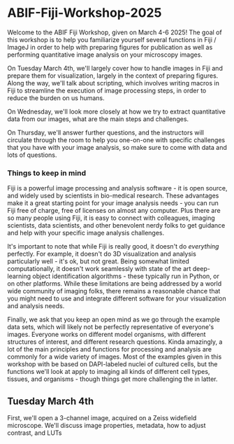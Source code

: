 # ABIF-Fiji-Workshop-2025

Welcome to the ABIF Fiji Workshop, given on March 4-6 2025! The goal of this workshop is to help you familiarize yourself several functions in Fiji / ImageJ in order to help with preparing figures for publication as well as performing quantitative image analysis on your microscopy images.

On Tuesday March 4th, we'll largely cover how to handle images in Fiji and prepare them for visualization, largely in the context of preparing figures. Along the way, we'll talk about scripting, which involves writing macros in Fiji to streamline the execution of image processing steps, in order to reduce the burden on us humans.

On Wednesday, we'll look more closely at how we try to extract quantitative data from our images, what are the main steps and challenges.

On Thursday, we'll answer further questions, and the instructors will circulate through the room to help you one-on-one with specific challenges that you have with your image analysis, so make sure to come with data and lots of questions. 

### Things to keep in mind

Fiji is a powerful image processing and analysis software - it is open source, and widely used by scientists in bio-medical research. These advantages make it a great starting point for your image analysis needs - you can run Fiji free of charge, free of licenses on almost any computer. Plus there are so many people using Fiji, it is easy to connect with colleagues, imaging scientists, data scientists, and other benevolent nerdy folks to get guidance and help with your specific image analysis challenges.

It's important to note that while Fiji is really good, it doesn't do _everything_ perfectly. For example, it doesn't do 3D visualization and analysis particularly well - it's ok, but not great. Being somewhat limited computationally, it doesn't work seamlessly with state of the art deep-learning object identification algorithms - these typically run in Python, or on other platforms. While these limitations are being addressed by a world wide community of imaging folks, there remains a reasonable chance that you might need to use and integrate different software for your visualization and analysis needs. 

Finally, we ask that you keep an open mind as we go through the example data sets, which will likely not be perfectly representative of everyone's images. Everyone works on different model organisms, with different structures of interest, and different research questions. Kinda amazingly, a lot of the main principles and functions for processing and analysis are commonly for a wide variety of images. Most of the examples given in this workshop with be based on DAPI-labeled nuclei of cultured cells, but the functions we'll look at apply to imaging all kinds of different cell types, tissues, and organisms - though things get more challenging the in latter. 


## Tuesday March 4th

First, we'll open a 3-channel image, acquired on a Zeiss widefield microscope. We'll discuss image properties, metadata, how to adjust contrast, and LUTs
